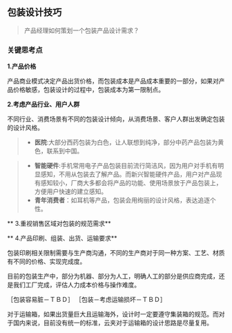## 包装设计技巧
> 产品经理如何策划一个包装产品设计需求？


### 关键思考点
**1.产品价格**

产品商业模式决定产品出货价格，而包装成本是产品成本重要的一部分，如果对产品价格敏感，包装设计的过程中，包装成本为第一限制点。

**2.考虑产品行业、用户人群**

不同行业、消费场景有不同的包装设计倾向，从消费场景、客户人群出发确定包装的设计风格。
> * **医院**:大部分西药包装为白色，让人联想到纯净，部分中药产品包装为黄色，联系到中国。

> * **智能硬件**:手机常用电子产品包装目前流行简洁风，因为用户对手机有明显感知，不用从包装去了解产品。而新兴智能硬件产品，用户对产品现有感知较小，厂商大多都会将产品的功能、使用场景放于产品包装上，方便用户快速的建立感知。
> * **青年消费者**：如耳机等产品，包装会用绚丽的设计风格，表达追逐个性。


** 3.重视销售区域对包装的规范需求**


** 4.产品印刷、组装、出货、运输要求**

包装印刷相关限制需要与生产商沟通，不同的生产商对于同一种方案、工艺、材质有不同的价格、实现完成度。

目前的包装生产中，部分为机器、部分为人工，明确人工的部分是供应商完成，还是我们工厂完成，评估人力成本价格与操作难度。

［包装容易脏－ＴＢＤ］
［包装－考虑运输损坏－ＴＢＤ］

对于运输箱，如果出货量巨大且运输海外，设计时一定要遵守集装箱的规范。而对于国内来说，目前没有统一的标准，云夹对于运输箱的设计思路是尽量复用。
